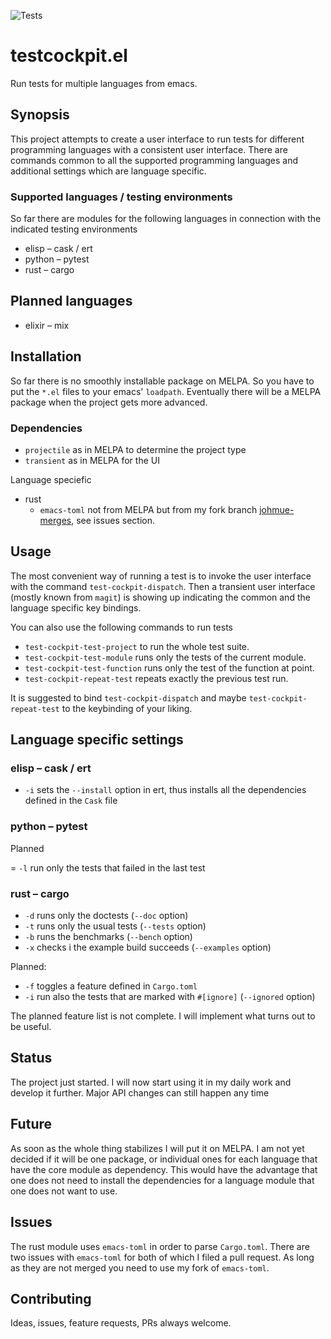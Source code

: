 ![Tests](https://github.com/johannes-mueller/test-cockpit.el/workflows/Tests/badge.svg)

# testcockpit.el

Run tests for multiple languages from emacs.


## Synopsis

This project attempts to create a user interface to run tests for different
programming languages with a consistent user interface. There are commands
common to all the supported programming languages and additional settings which
are language specific.

### Supported languages / testing environments

So far there are modules for the following languages in connection with the
indicated testing environments

* elisp – cask / ert
* python – pytest
* rust – cargo

## Planned languages

* elixir – mix


## Installation

So far there is no smoothly installable package on MELPA. So you have to put
the `*.el` files to your emacs' `loadpath`. Eventually there will be a MELPA
package when the project gets more advanced.

### Dependencies

* `projectile` as in MELPA to determine the project type
* `transient` as in MELPA for the UI

Language speciefic

* rust
  - `emacs-toml` not from MELPA but from my fork branch
    [johmue-merges](https://github.com/johannes-mueller/emacs-toml/tree/johmue-merges),
    see issues section.


## Usage

The most convenient way of running a test is to invoke the user interface with
the command `test-cockpit-dispatch`. Then a transient user interface (mostly
known from `magit`) is showing up indicating the common and the language
specific key bindings.

You can also use the following commands to run tests

* `test-cockpit-test-project` to run the whole test suite.
* `test-cockpit-test-module` runs only the tests of the current module.
* `test-cockpit-test-function` runs only the test of the function at point.
* `test-cockpit-repeat-test` repeats exactly the previous test run.

It is suggested to bind `test-cockpit-dispatch` and maybe
`test-cockpit-repeat-test` to the keybinding of your liking.


## Language specific settings

### elisp – cask / ert

* `-i` sets the `--install` option in ert, thus installs all the dependencies
  defined in the `Cask` file


### python – pytest

Planned

= `-l` run only the tests that failed in the last test

### rust – cargo

* `-d` runs only the doctests (`--doc` option)
* `-t` runs only the usual tests (`--tests` option)
* `-b` runs the benchmarks (`--bench` option)
* `-x` checks i the example build succeeds (`--examples` option)

Planned:
* `-f` toggles a feature defined in `Cargo.toml`
* `-i` run also the tests that are marked with `#[ignore]` (`--ignored` option)


The planned feature list is not complete. I will implement what turns out to be
useful.


## Status

The project just started. I will now start using it in my daily work and
develop it further. Major API changes can still happen any time


## Future

As soon as the whole thing stabilizes I will put it on MELPA. I am not yet
decided if it will be one package, or individual ones for each language that
have the core module as dependency. This would have the advantage that one does
not need to install the dependencies for a language module that one does not
want to use.


## Issues

The rust module uses `emacs-toml` in order to parse `Cargo.toml`. There are two
issues with `emacs-toml` for both of which I filed a pull request. As long as
they are not merged you need to use my fork of `emacs-toml`.


## Contributing

Ideas, issues, feature requests, PRs always welcome.
